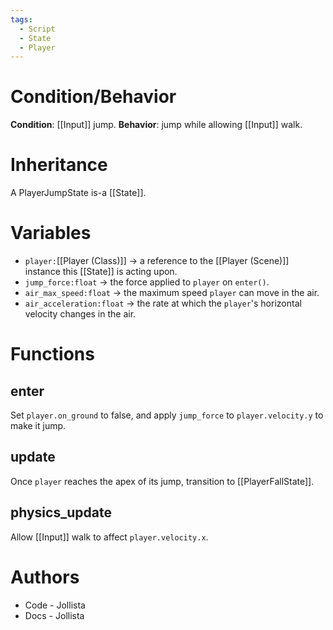 ```yaml
---
tags:
  - Script
  - State
  - Player
---
```

# Condition/Behavior
**Condition**: [[Input]] jump.
**Behavior**: jump while allowing [[Input]] walk.
# Inheritance
A PlayerJumpState is-a [[State]].
# Variables
- `player:`[[Player (Class)]] -> a reference to the [[Player (Scene)]] instance this [[State]] is acting upon.
- `jump_force:float` -> the force applied to `player` on `enter()`.
- `air_max_speed:float` -> the maximum speed `player` can move in the air.
- `air_acceleration:float` -> the rate at which the `player`'s horizontal velocity changes in the air.
# Functions
## enter
Set `player.on_ground` to false, and apply `jump_force` to `player.velocity.y` to make it jump.
## update
Once `player` reaches the apex of its jump, transition to [[PlayerFallState]].
## physics_update
Allow [[Input]] walk to affect `player.velocity.x`.
# Authors
- Code - Jollista
- Docs - Jollista